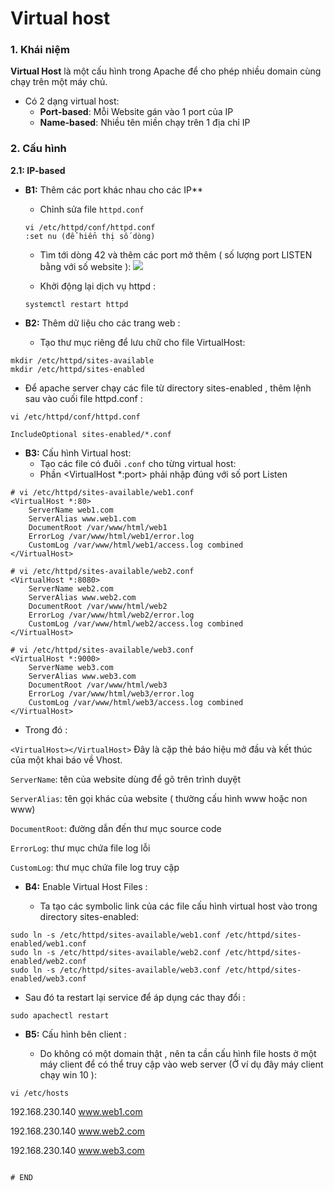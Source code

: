 # Virtual host

### 1. Khái niệm

**Virtual Host** là một cấu hình trong Apache để cho phép nhiều domain cùng chạy trên một máy chủ. 
- Có 2 dạng virtual host:
  - **Port-based**: Mỗi Website gán vào 1 port của IP
  - **Name-based**: Nhiều tên miền chạy trên 1 địa chỉ IP

### 2. Cấu hình
**2.1: IP-based**

- **B1:** Thêm các port khác nhau cho các IP**
  - Chỉnh sửa file ``httpd.conf``
  ```
  vi /etc/httpd/conf/httpd.conf
  :set nu (để hiển thị số dòng)
  ```
  
    - Tìm tới dòng 42 và thêm các port mở thêm ( số lượng port LISTEN bằng với số website ):
  ![](https://i.imgur.com/YqoflKH.png)
  
  - Khởi động lại dịch vụ httpd :
  ```
  systemctl restart httpd
  ```

- **B2:** Thêm dữ liệu cho các trang web :

  - Tạo thư mục riêng để lưu chữ cho file VirtualHost:

```
mkdir /etc/httpd/sites-available
mkdir /etc/httpd/sites-enabled
```

  - Để apache server chạy các file từ directory sites-enabled , thêm lệnh sau vào cuối file httpd.conf :

```
vi /etc/httpd/conf/httpd.conf

IncludeOptional sites-enabled/*.conf
```

- **B3:** Cấu hình Virtual host:
  - Tạo các file có đuôi ``.conf`` cho từng virtual host:
  - Phần <VirtualHost *:port> phải nhập đúng với số port Listen
```
# vi /etc/httpd/sites-available/web1.conf
<VirtualHost *:80>
    ServerName web1.com
    ServerAlias www.web1.com
    DocumentRoot /var/www/html/web1
    ErrorLog /var/www/html/web1/error.log
    CustomLog /var/www/html/web1/access.log combined
</VirtualHost>
```
```
# vi /etc/httpd/sites-available/web2.conf
<VirtualHost *:8080>
    ServerName web2.com
    ServerAlias www.web2.com
    DocumentRoot /var/www/html/web2
    ErrorLog /var/www/html/web2/error.log
    CustomLog /var/www/html/web2/access.log combined
</VirtualHost>
```
```
# vi /etc/httpd/sites-available/web3.conf
<VirtualHost *:9000>
    ServerName web3.com
    ServerAlias www.web3.com
    DocumentRoot /var/www/html/web3
    ErrorLog /var/www/html/web3/error.log
    CustomLog /var/www/html/web3/access.log combined
</VirtualHost>
```
  
  - Trong đó :
  
``<VirtualHost></VirtualHost>`` Đây là cặp thẻ báo hiệu mở đầu và kết thúc của một khai báo về Vhost. 

``ServerName``: tên của website dùng để gõ trên trình duyệt

``ServerAlias``: tên gọi khác của website ( thường cấu hình www hoặc non www)

``DocumentRoot``: đường dẫn đến thư mục source code

``ErrorLog``: thư mục chứa file log lỗi

``CustomLog``: thư mục chứa file log truy cập

- **B4:** Enable Virtual Host Files :

  - Ta tạo các symbolic link của các file cấu hình virtual host vào trong directory sites-enabled:
```
sudo ln -s /etc/httpd/sites-available/web1.conf /etc/httpd/sites-enabled/web1.conf
sudo ln -s /etc/httpd/sites-available/web2.conf /etc/httpd/sites-enabled/web2.conf
sudo ln -s /etc/httpd/sites-available/web3.conf /etc/httpd/sites-enabled/web3.conf
```

  - Sau đó ta restart lại service để áp dụng các thay đổi :
```
sudo apachectl restart 
```

- **B5:** Cấu hình bên client :

  - Do không có một domain thật , nên ta cần cấu hình file hosts ở một máy client để có thể truy cập vào web server (Ở ví dụ đây máy client chạy win 10 ):
```
vi /etc/hosts
```
192.168.230.140 www.web1.com

192.168.230.140 www.web2.com

192.168.230.140 www.web3.com
```

# END
